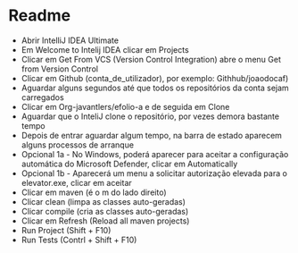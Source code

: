 # Readme

* Abrir IntelliJ IDEA Ultimate
* Em Welcome to Intelij IDEA clicar em Projects
* Clicar em Get From VCS (Version Control Integration) abre o menu Get from Version Control
* Clicar em Github (conta_de_utilizador), por exemplo: Githhub/joaodocaf)
* Aguardar alguns segundos até que todos os repositórios da conta sejam carregados
* Clicar em Org-javantlers/efolio-a e de seguida em Clone
* Aguardar que o InteliJ clone o repositório, por vezes demora bastante tempo
* Depois de entrar aguardar algum tempo, na barra de estado aparecem alguns processos de arranque
* Opcional 1a - No Windows, poderá aparecer para aceitar a configuração automática do Microsoft Defender, clicar em Automatically
* Opcional 1b - Aparecerá um menu a solicitar autorização elevada para o elevator.exe, clicar em aceitar
* Clicar em maven (é o m do lado direito)
* Clicar clean (limpa as classes auto-geradas)
* Clicar compile (cria as classes auto-geradas)
* Clicar em Refresh (Reload all maven projects)
* Run Project (Shift + F10)
* Run Tests (Contrl + Shift + F10)
